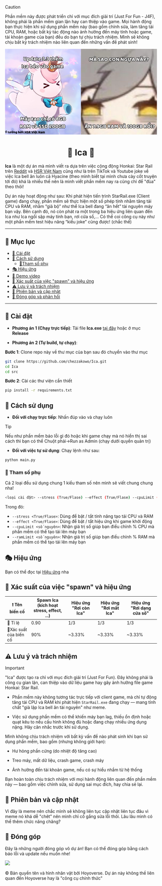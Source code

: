 > [!CAUTION]
>Phần mềm này được phát triển chỉ với mục đích giải trí (Just For Fun - J4F), không phải là phần mềm gian lận hay can thiệp vào game.
>Mọi hành động bạn thực hiện khi sử dụng phần mềm này (bao gồm chỉnh sửa, làm tăng tải CPU, RAM, hoặc bất kỳ tác động nào ảnh hưởng đến máy tính hoặc game, tài khoản game của bạn) đều do bạn tự chịu trách nhiệm. Mình sẽ không chịu bất kỳ trách nhiệm nào liên quan đến những vấn đề phát sinh!

<p align="center">
  <img src="./docs/img/header.png" alt="I'm just a header with a meme">
</p>

<h1 align="center">🦄 Ica 🦄</h1>

**Ica** là một dự án mà mình viết ra dựa trên việc cộng động Honkai: Star Rail trên [Reddit](https://www.reddit.com/r/HonkaiStarRail/comments/1kj1reu/guys_im_kinda_new_here_why_the_hell_are_we/) và [HSR Việt Nam](https://www.facebook.com/tempest.ru/posts/trung-b%C3%ACnh-meme-v%E1%BB%81-ica-b%C3%AAn-reddit-ki%E1%BB%83uhsr/624960197253440/) cũng như là trên TikTok và Youtube joke về việc Ica bell ăn luôn cả Hyacine (theo mình biết tại mình chưa cày cốt truyện tới đó) khá là nhiều thế nên là mình viết phần mềm nay ra cũng chỉ để "đùa" theo thôi!

Dự án này hoạt động như sau: Khi phát hiện tiến trình StarRail.exe (Client game) đang chạy, phần mềm sẽ thực hiện một số phép tính nhằm tăng tải CPU và RAM, nhằm “giả bộ” như thể Ica bell đang “ăn hết” tài nguyên máy bạn vậy. Bên cạnh đó, nó còn phát ra một trong ba hiệu ứng liên quan đến Ica như Ica ngồi sập máy tính bạn, rơi cửa sổ,... Có thể coi công cụ này như một phần mềm test hiệu năng “kiểu joke” cũng được! (chắc thế)

--- 

## 📖 Mục lục
- [🔧 Cài đặt](#-cài-đặt)
- [🚀 Cách sử dụng](#-cách-sử-dụng)
  - [🚩Tham số phụ](#-tham-số-phụ)
- [🎭 Hiệu ứng](#-hiệu-ứng)
- [🎥 Demo video](#-demo-video)
- [🎲 Xác suất của việc "spawn" và hiệu ứng](#-xác-suất-"spawn"-và-hiệu-ứng)
- [⚠️ Lưu ý và trách nhiệm](#-lưu-ý-và-trách-nhiệm)
- [🔄 Phiên bản và cập nhật](#-phiên-bản-cập-nhật)
- [🤝 Đóng góp và phản hồi](#-đóng-góp-và-phản-hồi)

---

## 🔧 Cài đặt
- **Phương án 1 (Chạy trực tiếp)**: Tải file **Ica.exe** [tại đây](https://github.com/chezzakowo/Ica) hoặc ở mục **Release**

- **Phương án 2 (Tự build, tự chạy)**: 

**Bước 1**: Clone repo này về thư mục của bạn sau đó chuyển vào thư mục
```bash
git clone https://github.com/chezzakowo/Ica.git
cd Ica
cd src
```

**Bước 2**: Cài các thư viện cần thiết
```bash
pip install -r requirements.txt
```

## 🚀 Cách sử dụng

- **Đối với chạy trực tiếp**: Nhấn đúp vào và chạy luôn
> [!TIP]
> Nếu như phần mềm báo lỗi gì đó hoặc khi game chạy mà nó hiển thị sai cách thì bạn có thể Chuột phải->Run as Admin (chạy dưới quyền quản trị)

- **Đối với việc tự sử dụng**: 
Chạy lệnh như sau:
```bash
python main.py
```

### 🚩 Tham số phụ

Cả 2 loại đều sử dụng chung 1 kiểu tham số nên mình sẽ viết chung chung nha!
```bash
<loại cài đặt> --stress (True/Flase) --effect (True/Flase) --cpuLimit (số nguyên) --ramLimit (số nguyên)
```
Trong đó:
- ``--stress <True/Flase>``: Dùng để bật / tắt tính năng tạo tải CPU và RAM
- ``--effect <True/Flase>``: Dùng để bật / tắt hiệu ứng khi game khởi động
- ``--cpuLimit <số nguyên>``: Nhận giá trị số giúp bạn điều chỉnh % CPU mà phần mềm có thể tạo tải lên máy bạn
- ``--ramLimit <số nguyên>``: Nhận giá trị số giúp bạn điều chỉnh % RAM mà phần mềm có thể tạo tải lên máy bạn

## 🎭 Hiệu ứng
Bạn có thể đọc tại [Hiệu ứng](../../docs/docs/hieu_ung.md) nha

## 🎲 Xác suất của việc "spawn" và hiệu ứng

| ❗ Tên biến cố         | Spawn Ica (kích hoạt stress, effect, ...) | Hiệu ứng "Rơi còn Ica" | Hiệu ứng "Rơi mất Ica" | Hiệu ứng "Rơi dạng cửa sổ" |
|-----------------------|-------------------------------------------|------------------------|------------------------|----------------------------|
| 🎲 Tỉ lệ               | 0.90                                      | 1/3                    | 1/3                    | 1/3                        |
| 🔢Xác suất của biến cố | 90%                                       | ~3.33%                 | ~3.33%                 | ~3.33%                     |

## ⚠️ Lưu ý và trách nhiệm

> [!IMPORTANT]
> "Ica" được tạo ra chỉ với mục đích giải trí (Just For Fun). Đây không phải là công cụ gian lận, can thiệp vào dữ liệu game hay gây ảnh hưởng file game Honkai: Star Rail.

- Phần mềm này không tương tác trực tiếp với client game, mà chỉ tự động tăng tải CPU và RAM khi phát hiện ``StarRail.exe`` đang chạy — mang tính chất "giả lập Ica bell ăn tài nguyên" như meme.

- Việc sử dụng phần mềm có thể khiến máy bạn lag, thiếu ổn định hoặc quạt kêu to nếu cấu hình không đủ hoặc đang chạy nhiều ứng dụng nặng. Hãy cân nhắc trước khi sử dụng.

Mình không chịu trách nhiệm với bất kỳ vấn đề nào phát sinh khi bạn sử dụng phần mềm, bao gồm (nhưng không giới hạn):

- Hư hỏng phần cứng (do nhiệt độ tăng cao)

- Treo máy, mất dữ liệu, crash game, crash máy

- Ảnh hưởng đến tài khoản game, nếu có sự hiểu nhầm từ hệ thống

Bạn hoàn toàn chịu trách nhiệm với mọi hành động liên quan đến phần mềm này — bao gồm việc chỉnh sửa, sử dụng sai mục đích, hay chia sẻ lại.

## 🔄 Phiên bản và cập nhật

Vì đây là meme nên chắc mình sẽ không liên tục cập nhật liên tục đâu vì meme nó khá dễ "chêt" nên mình chỉ cố gắng sửa lỗi thôi. Lâu lâu mình có thể thêm chức năng chăng?

## 🤝 Đóng góp 
Đây là những người đóng góp vô dự án! Bạn có thể đóng góp bằng cách báo lỗi và update nếu muốn nhe!

<a href="https://github.com/chezzakowo/LunarSMP-Archive/graphs/contributors">
  <img src="https://contrib.rocks/image?repo=chezzakowo/Ica" />
</a>


©️ Bản quyền tên và hình nhân vật bởi Hoyoverse. Dự án này không thề liên quan đến Hoyoverse hay là "công cụ chính thức"
